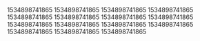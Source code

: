 1534898741865
1534898741865
1534898741865
1534898741865
1534898741865
1534898741865
1534898741865
1534898741865
1534898741865
1534898741865
1534898741865
1534898741865
1534898741865
1534898741865
1534898741865